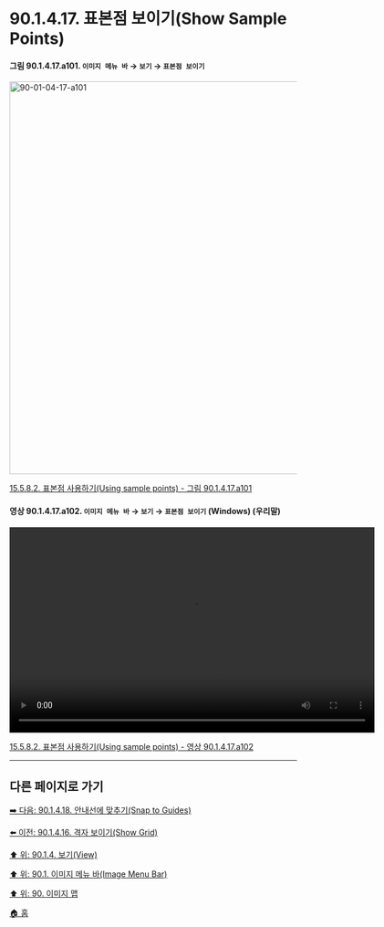 # 90.1.4.17. 표본점 보이기(Show Sample Points)

<a id="90-01-04-17-a101"></a>

#### 그림 90.1.4.17.a101. `이미지 메뉴 바` → `보기` → `표본점 보이기`
<img width="980" height="688" alt="90-01-04-17-a101" src="https://github.com/user-attachments/assets/b1f3c123-7fb9-4b80-8196-2dbfd81a712a" />

[15.5.8.2. 표본점 사용하기(Using sample points) - 그림 90.1.4.17.a101](./15-05-08-02-00-using_sample_points.md#90-01-04-17-a101)

<a id="90-01-04-17-a102"></a>

#### 영상 90.1.4.17.a102. `이미지 메뉴 바` → `보기` → `표본점 보이기` (Windows) (우리말)
<video controls="controls" width="640" height="360" src="https://github.com/user-attachments/assets/9675b241-dd45-44df-9446-d797aea3ec85"></video>

[15.5.8.2. 표본점 사용하기(Using sample points) - 영상 90.1.4.17.a102](./15-05-08-02-00-using_sample_points.md#90-01-04-17-a102)

***

## 다른 페이지로 가기

[➡️ 다음: 90.1.4.18. 안내선에 맞추기(Snap to Guides)](./90-01-04-18-snap_to_guides.md)

[⬅️ 이전: 90.1.4.16. 격자 보이기(Show Grid)](./90-01-04-16-show_grid.md)

[⬆️ 위: 90.1.4. 보기(View)](./90-01-04-00-view.md)

[⬆️ 위: 90.1. 이미지 메뉴 바(Image Menu Bar)](./90-01-00-image-menu-bar.md)

[⬆️ 위: 90. 이미지 맵](./90-00-image-map.md)

[🏠 홈](./00-home.md)
